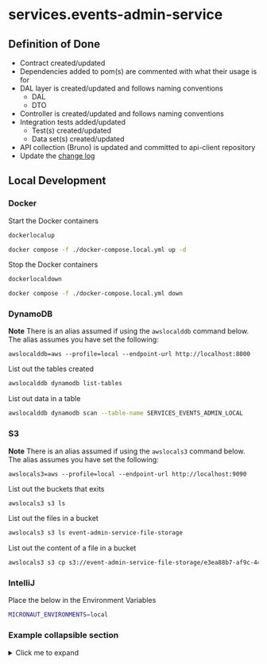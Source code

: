 # services.events-admin-service

## Definition of Done

* Contract created/updated
* Dependencies added to pom(s) are commented with what their usage is for
* DAL layer is created/updated and follows naming conventions
    * DAL
    * DTO
* Controller is created/updated and follows naming conventions
* Integration tests added/updated
    * Test(s) created/updated
    * Data set(s) created/updated
* API collection (Bruno) is updated and committed to api-client repository
* Update the [change log](./CHANGELOG.md)

## Local Development

### Docker

Start the Docker containers

```bash
dockerlocalup
```

```bash
docker compose -f ./docker-compose.local.yml up -d
```

Stop the Docker containers

```bash
dockerlocaldown
```

```bash
docker compose -f ./docker-compose.local.yml down
```

### DynamoDB

**Note** There is an alias assumed if using the `awslocalddb` command below. The alias assumes you have set the
following:

```
awslocalddb=aws --profile=local --endpoint-url http://localhost:8000
```

List out the tables created

```bash
awslocalddb dynamodb list-tables
```

List out data in a table

```bash
awslocalddb dynamodb scan --table-name SERVICES_EVENTS_ADMIN_LOCAL
```

### S3

**Note** There is an alias assumed if using the `awslocals3` command below. The alias assumes you have set the
following:

```
awslocals3=aws --profile=local --endpoint-url http://localhost:9090
```

List out the buckets that exits

```bash
awslocals3 s3 ls
```

List out the files in a bucket

```bash
awslocals3 s3 ls event-admin-service-file-storage
```

List out the content of a file in a bucket

```bash
awslocals3 s3 cp s3://event-admin-service-file-storage/e3ea88b7-af9c-4409-bc83-0027b50f3692/2024-03-16T10:51:05.170299.csv - 
```

### IntelliJ

Place the below in the Environment Variables

```bash
MICRONAUT_ENVIRONMENTS=local
```

### Example collapsible section

<details>
  <summary>Click me to expand</summary>

### Heading

1. Foo
2. Bar

* Baz
* Qux

### Some Javascript

  ```js
  function logSomething(something) {
    console.log('Something', something);
  }
  ```

</details>